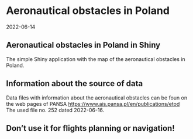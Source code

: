 Aeronautical obstacles in Poland
================
2022-06-14

## Aeronautical obstacles in Poland in Shiny

The simple Shiny application with the map of the aeronautical obstacles
in Poland.

## Information about the source of data

Data files with information about the aeronautical obstacles can be foun
on the web pages of PANSA
<https://www.ais.pansa.pl/en/publications/etod>  
The used file no. 252 dated 2022-06-16.

## Don’t use it for flights planning or navigation!
